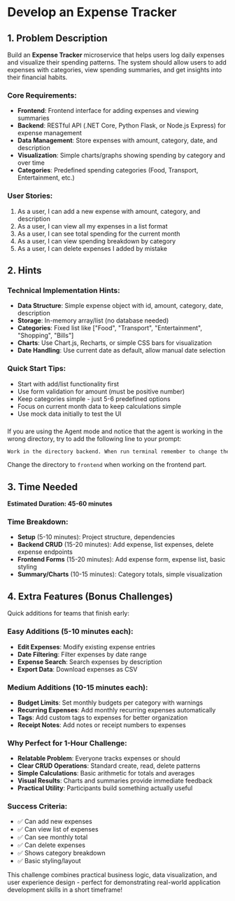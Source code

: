 # Develop an Expense Tracker

## 1. Problem Description

Build an **Expense Tracker** microservice that helps users log daily expenses and visualize their spending patterns. The system should allow users to add expenses with categories, view spending summaries, and get insights into their financial habits.

### Core Requirements:
- **Frontend**: Frontend interface for adding expenses and viewing summaries
- **Backend**: RESTful API (.NET Core, Python Flask, or Node.js Express) for expense management
- **Data Management**: Store expenses with amount, category, date, and description
- **Visualization**: Simple charts/graphs showing spending by category and over time
- **Categories**: Predefined spending categories (Food, Transport, Entertainment, etc.)

### User Stories:
1. As a user, I can add a new expense with amount, category, and description
2. As a user, I can view all my expenses in a list format
3. As a user, I can see total spending for the current month
4. As a user, I can view spending breakdown by category
5. As a user, I can delete expenses I added by mistake

## 2. Hints

### Technical Implementation Hints:
- **Data Structure**: Simple expense object with id, amount, category, date, description
- **Storage**: In-memory array/list (no database needed)
- **Categories**: Fixed list like ["Food", "Transport", "Entertainment", "Shopping", "Bills"]
- **Charts**: Use Chart.js, Recharts, or simple CSS bars for visualization
- **Date Handling**: Use current date as default, allow manual date selection

### Quick Start Tips:
- Start with add/list functionality first
- Use form validation for amount (must be positive number)
- Keep categories simple - just 5-6 predefined options
- Focus on current month data to keep calculations simple
- Use mock data initially to test the UI

### 
If you are using the Agent mode and notice that the agent is working in the wrong directory, try to add the following line to your prompt:
```markdown
Work in the directory backend. When run terminal remember to change the right directory, for example: `cd challenges/expensetracker/backend && <command>`.
```
Change the directory to `frontend` when working on the frontend part.

## 3. Time Needed

**Estimated Duration: 45-60 minutes**

### Time Breakdown:
- **Setup** (5-10 minutes): Project structure, dependencies
- **Backend CRUD** (15-20 minutes): Add expense, list expenses, delete expense endpoints
- **Frontend Forms** (15-20 minutes): Add expense form, expense list, basic styling
- **Summary/Charts** (10-15 minutes): Category totals, simple visualization

## 4. Extra Features (Bonus Challenges)

Quick additions for teams that finish early:

### Easy Additions (5-10 minutes each):
- **Edit Expenses**: Modify existing expense entries
- **Date Filtering**: Filter expenses by date range
- **Expense Search**: Search expenses by description
- **Export Data**: Download expenses as CSV

### Medium Additions (10-15 minutes each):
- **Budget Limits**: Set monthly budgets per category with warnings
- **Recurring Expenses**: Add monthly recurring expenses automatically
- **Tags**: Add custom tags to expenses for better organization
- **Receipt Notes**: Add notes or receipt numbers to expenses

### Why Perfect for 1-Hour Challenge:
- **Relatable Problem**: Everyone tracks expenses or should
- **Clear CRUD Operations**: Standard create, read, delete patterns
- **Simple Calculations**: Basic arithmetic for totals and averages
- **Visual Results**: Charts and summaries provide immediate feedback
- **Practical Utility**: Participants build something actually useful

### Success Criteria:
- ✅ Can add new expenses
- ✅ Can view list of expenses
- ✅ Can see monthly total
- ✅ Can delete expenses
- ✅ Shows category breakdown
- ✅ Basic styling/layout

This challenge combines practical business logic, data visualization, and user experience design - perfect for demonstrating real-world application development skills in a short timeframe!